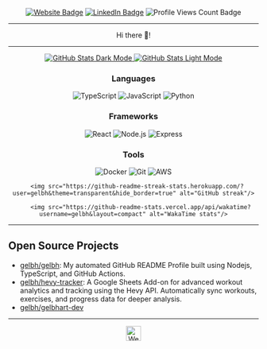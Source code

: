 <div align="center">

<a href="https://gelbhart.dev"><img src="https://img.shields.io/badge/-Website-3B7EBF?style=for-the-badge&logo=amp&logoColor=white" alt="Website Badge"/></a> <a href="https://linkedin.com/in/tomer-gelbhart"><img src="https://img.shields.io/badge/-LinkedIn-3B7EBF?style=for-the-badge&logo=Linkedin&logoColor=white" alt="LinkedIn Badge"/></a> <img src="https://komarev.com/ghpvc/?username=gelbh&style=for-the-badge" alt="Profile Views Count Badge"/>

---

Hi there 👋!

---

<p align="center">
<a href="https://github.com/gelbh/gelbh#gh-dark-mode-only">
  <img src="https://github-readme-stats.vercel.app/api?username=gelbh&hide_border=true&custom_title=GitHub+Open+Source+Stats&hide=contribs%2Cissues%2Cprs%2Cstars&show_icons=true&include_all_commits=true&count_private=true&card_width=600&icon_color=3B7EBF&title_color=3B7EBF&text_color=FFF&theme=transparent#gh-dark-mode-only" alt="GitHub Stats Dark Mode"/>
</a>
<a href="https://github.com/gelbh/gelbh#gh-light-mode-only">
  <img src="https://github-readme-stats.vercel.app/api?username=gelbh&hide_border=true&custom_title=GitHub+Open+Source+Stats&hide=contribs%2Cissues%2Cprs%2Cstars&show_icons=true&include_all_commits=true&count_private=true&card_width=600&icon_color=3B7EBF&title_color=3B7EBF&text_color=474A4E&theme=transparent#gh-light-mode-only" alt="GitHub Stats Light Mode"/>
</a>
</p>


### Languages

<p align="center">
  <img src="https://img.shields.io/badge/-TypeScript-3B7EBF?style=flat&logo=typescript&logoColor=white" alt="TypeScript"/> <img src="https://img.shields.io/badge/-JavaScript-3B7EBF?style=flat&logo=javascript&logoColor=white" alt="JavaScript"/> <img src="https://img.shields.io/badge/-Python-3B7EBF?style=flat&logo=python&logoColor=white" alt="Python"/>
</p>


### Frameworks

<p align="center">
  <img src="https://img.shields.io/badge/-React-3B7EBF?style=flat&logo=react&logoColor=white" alt="React"/> <img src="https://img.shields.io/badge/-Node.js-3B7EBF?style=flat&logo=node.js&logoColor=white" alt="Node.js"/> <img src="https://img.shields.io/badge/-Express-3B7EBF?style=flat&logo=express&logoColor=white" alt="Express"/>
</p>


### Tools

<p align="center">
  <img src="https://img.shields.io/badge/-Docker-3B7EBF?style=flat&logo=docker&logoColor=white" alt="Docker"/> <img src="https://img.shields.io/badge/-Git-3B7EBF?style=flat&logo=git&logoColor=white" alt="Git"/> <img src="https://img.shields.io/badge/-AWS-3B7EBF?style=flat&logo=aws&logoColor=white" alt="AWS"/>
</p>


      <img src="https://github-readme-streak-stats.herokuapp.com/?user=gelbh&theme=transparent&hide_border=true" alt="GitHub streak"/>

        <img src="https://github-readme-stats.vercel.app/api/wakatime?username=gelbh&layout=compact" alt="WakaTime stats"/>

</div>

---

## Open Source Projects
<ul><li><a href=https://github.com/gelbh/gelbh target="_blank" rel="noopener noreferrer">
          gelbh/gelbh</a>: My automated GitHub README Profile built using Nodejs, TypeScript, and GitHub Actions.</li>
<li><a href=https://github.com/gelbh/hevy-tracker target="_blank" rel="noopener noreferrer">
          gelbh/hevy-tracker</a>: A Google Sheets Add-on for advanced workout analytics and tracking using the Hevy API. Automatically sync workouts, exercises, and progress data for deeper analysis.</li>
<li><a href=https://github.com/gelbh/gelbhart-dev target="_blank" rel="noopener noreferrer">
          gelbh/gelbhart-dev</a></li></ul>

---

<div align="center">
<a href="https://gelbhart.dev" target="_blank" rel="noopener noreferrer">
  <img src="https://gelbhart.dev/favicon.ico" width="30" alt="Website Icon"/>
</a>
</div>